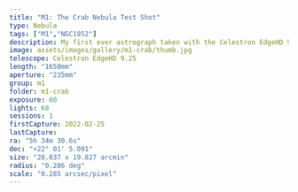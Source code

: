 ```yaml
---
title: "M1: The Crab Nebula Test Shot"
type: Nebula
tags: ["M1","NGC1952"]
description: My first ever astrograph taken with the Celestron EdgeHD 9.25 SCT.
image: assets/images/gallery/m1-crab/thumb.jpg
telescope: Celestron EdgeHD 9.25
length: "1650mm"
aperture: "235mm"
group: m1
folder: m1-crab
exposure: 60
lights: 68
sessions: 1
firstCapture: 2022-02-25
lastCapture:
ra: "5h 34m 30.6s"
dec: "+22° 01' 5.091"
size: "28.037 x 19.827 arcmin"
radius: "0.286 deg"
scale: "0.285 arcsec/pixel"
---
```

